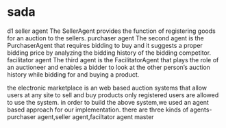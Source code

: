 # sada
 d1
seller agent
The SellerAgent provides the function of registering goods for an auction to
the sellers. 
purchaser agent
The second agent is the PurchaserAgent that requires bidding to buy and it suggests a
proper bidding price by analyzing the bidding history of the bidding competitor.
facilitator agent
The third agent is the FacilitatorAgent that plays the role of an auctioneer and enables a bidder to look at the other
person’s auction history while bidding for and buying a product.

the electronic marketplace is an web based auction systems that allow users at any site to sell and buy products
only registered users are allowed to use the system.
in order to build the above system,we used an agent based approach for our implementation.
there are three kinds of agents-purchaser agent,seller agent,faciltator agent
 master
